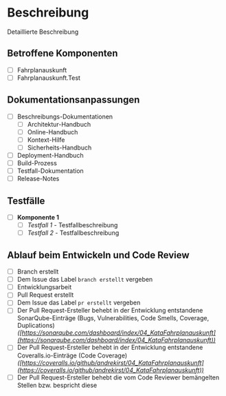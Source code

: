 # Beschreibung

Detaillierte Beschreibung

## Betroffene Komponenten

* [ ] Fahrplanauskunft
* [ ] Fahrplanauskunft.Test

## Dokumentationsanpassungen

* [ ] Beschreibungs-Dokumentationen
  * [ ] Architektur-Handbuch
  * [ ] Online-Handbuch
  * [ ] Kontext-Hilfe
  * [ ] Sicherheits-Handbuch
* [ ] Deployment-Handbuch
* [ ] Build-Prozess
* [ ] Testfall-Dokumentation
* [ ] Release-Notes

## Testfälle

* [ ] **Komponente 1**
  * [ ] *Testfall 1* - Testfallbeschreibung
  * [ ] *Testfall 2* - Testfallbeschreibung

## Ablauf beim Entwickeln und Code Review

* [ ] Branch erstellt
* [ ] Dem Issue das Label `branch erstellt` vergeben
* [ ] Entwicklungsarbeit
* [ ] Pull Request erstellt
* [ ] Dem Issue das Label `pr erstellt` vergeben
* [ ] Der Pull Request-Ersteller behebt in der Entwicklung entstandene SonarQube-Einträge (Bugs, Vulnerabilities, Code Smells, Coverage, Duplications) *([https://sonarqube.com/dashboard/index/04_KataFahrplanauskunft](https://sonarqube.com/dashboard/index/04_KataFahrplanauskunft))*
* [ ] Der Pull Request-Ersteller behebt in der Entwicklung entstandene Coveralls.io-Einträge (Code Coverage) *([https://coveralls.io/github/andrekirst/04_KataFahrplanauskunft](https://coveralls.io/github/andrekirst/04_KataFahrplanauskunft))*
* [ ] Der Pull Request-Ersteller behebt die vom Code Reviewer bemängelten Stellen bzw. bespricht diese